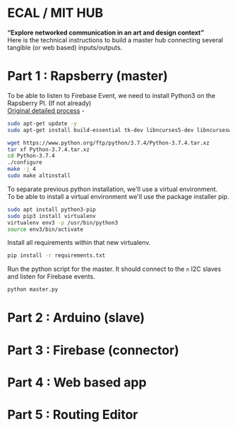 # ECAL / MIT HUB

**“Explore networked communication in an art and design context”**   
Here is the technical instructions to build a master hub connecting several tangible (or web based) inputs/outputs.

# Part 1 : Rapsberry (master)
To be able to listen to Firebase Event, we need to install Python3 on the Rapsberry PI. (If not already)   
[Original detailed process](https://gist.github.com/SeppPenner/6a5a30ebc8f79936fa136c524417761d) -
```sh
sudo apt-get update -y
sudo apt-get install build-essential tk-dev libncurses5-dev libncursesw5-dev libreadline6-dev libdb5.3-dev libgdbm-dev libsqlite3-dev libssl-dev libbz2-dev libexpat1-dev liblzma-dev zlib1g-dev libffi-dev -y
```
```sh
wget https://www.python.org/ftp/python/3.7.4/Python-3.7.4.tar.xz
tar xf Python-3.7.4.tar.xz
cd Python-3.7.4
./configure
make -j 4
sudo make altinstall
```
To separate previous python installation, we'll use a virtual environment.  
To be able to install a virtual environment we'll use the package installer pip.
```sh
sudo apt install python3-pip
sudo pip3 install virtualenv 
virtualenv env3 -p /usr/bin/python3
source env3/bin/activate
```
Install all requirements within that new virtualenv.
```sh
pip install -r requirements.txt
```
Run the python script for the master. It should connect to the `n` I2C slaves and listen for Firebase events.
```sh
python master.py
```
# Part 2 : Arduino (slave)
# Part 3 : Firebase (connector)
# Part 4 : Web based app
# Part 5 : Routing Editor
